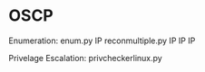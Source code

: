 # OSCP

Enumeration:
enum.py IP
reconmultiple.py IP IP IP

Privelage Escalation:
privcheckerlinux.py
